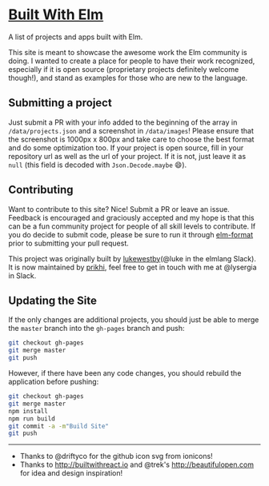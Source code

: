 # [Built With Elm](http://builtwithelm.co)

A list of projects and apps built with Elm.

This site is meant to showcase the awesome work the Elm community is doing. I
wanted to create a place for people to have their work recognized, especially if
it is open source (proprietary projects definitely welcome though!), and stand
as examples for those who are new to the language.


## Submitting a project
Just submit a PR with your info added to the beginning of the array in
`/data/projects.json` and a screenshot in `/data/images`! Please ensure that the
screenshot is 1000px x 800px and take care to choose the best format and do some
optimization too. If your project is open source, fill in your repository url as
well as the url of your project. If it is not, just leave it as `null` (this
field is decoded with `Json.Decode.maybe` :smile:).


## Contributing
Want to contribute to this site? Nice! Submit a PR or leave an issue. Feedback
is encouraged and graciously accepted and my hope is that this can be a fun
community project for people of all skill levels to contribute. If you do
decide to submit code, please be sure to run it through
[elm-format](https://github.com/avh4/elm-format) prior to submitting your pull
request.

This project was originally built by
[lukewestby](https://github.com/lukewestby)(@luke in the elmlang Slack). It is
now maintained by [prikhi](https://github.com/prikhi), feel free to get in
touch with me at @lysergia in Slack.


## Updating the Site

If the only changes are additional projects, you should just be able to merge
the `master` branch into the `gh-pages` branch and push:

```bash
git checkout gh-pages
git merge master
git push
```

However, if there have been any code changes, you should rebuild the
application before pushing:

```bash
git checkout gh-pages
git merge master
npm install
npm run build
git commit -a -m"Build Site"
git push
```


-------
- Thanks to @driftyco for the github icon svg from ionicons!
- Thanks to http://builtwithreact.io and @trek's http://beautifulopen.com for
idea and design inspiration!
